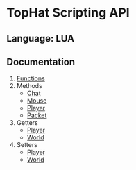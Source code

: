 # TopHat Scripting API

## Language: LUA

## Documentation
1. [Functions](functions/Functions.md)
2. Methods
   - [Chat](methods/chat/ChatMethods.md)
   - [Mouse](methods/mouse/MouseMethods.md)
   - [Player](methods/player/PlayerMethods.md)
   - [Packet](methods/packet/PacketMethods.md)
3. Getters
   - [Player](getters/player/PlayerGetters.md)
   - [World](getters/world/WorldGetters.md)
4. Setters
   - [Player](setters/player/PlayerSetters.md)
   - [World](setters/world/WorldSetters.md)
